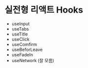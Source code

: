 # 실전형 리액트 Hooks

- useInput
- useTabs
- useTitle
- useClick
- useComfirm
- useBeforLeave
- useFadeIn
- useNetwork (잘 모름)
